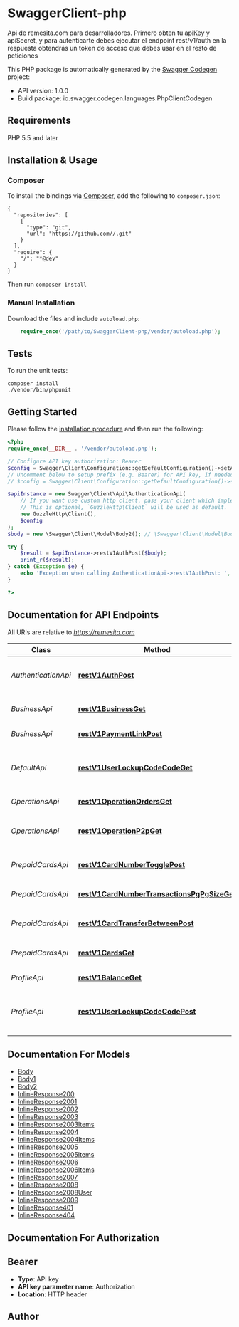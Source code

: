 # SwaggerClient-php
Api de remesita.com para desarrolladores. Primero obten tu apiKey y apiSecret, y para autenticarte debes ejecutar el endpoint rest/v1/auth en la respuesta obtendrás un token de acceso que debes usar en el resto de peticiones

This PHP package is automatically generated by the [Swagger Codegen](https://github.com/swagger-api/swagger-codegen) project:

- API version: 1.0.0
- Build package: io.swagger.codegen.languages.PhpClientCodegen

## Requirements

PHP 5.5 and later

## Installation & Usage
### Composer

To install the bindings via [Composer](http://getcomposer.org/), add the following to `composer.json`:

```
{
  "repositories": [
    {
      "type": "git",
      "url": "https://github.com//.git"
    }
  ],
  "require": {
    "/": "*@dev"
  }
}
```

Then run `composer install`

### Manual Installation

Download the files and include `autoload.php`:

```php
    require_once('/path/to/SwaggerClient-php/vendor/autoload.php');
```

## Tests

To run the unit tests:

```
composer install
./vendor/bin/phpunit
```

## Getting Started

Please follow the [installation procedure](#installation--usage) and then run the following:

```php
<?php
require_once(__DIR__ . '/vendor/autoload.php');

// Configure API key authorization: Bearer
$config = Swagger\Client\Configuration::getDefaultConfiguration()->setApiKey('Authorization', 'YOUR_API_KEY');
// Uncomment below to setup prefix (e.g. Bearer) for API key, if needed
// $config = Swagger\Client\Configuration::getDefaultConfiguration()->setApiKeyPrefix('Authorization', 'Bearer');

$apiInstance = new Swagger\Client\Api\AuthenticationApi(
    // If you want use custom http client, pass your client which implements `GuzzleHttp\ClientInterface`.
    // This is optional, `GuzzleHttp\Client` will be used as default.
    new GuzzleHttp\Client(),
    $config
);
$body = new \Swagger\Client\Model\Body2(); // \Swagger\Client\Model\Body2 | JSON con api_key y api_secret

try {
    $result = $apiInstance->restV1AuthPost($body);
    print_r($result);
} catch (Exception $e) {
    echo 'Exception when calling AuthenticationApi->restV1AuthPost: ', $e->getMessage(), PHP_EOL;
}

?>
```

## Documentation for API Endpoints

All URIs are relative to *https://remesita.com*

Class | Method | HTTP request | Description
------------ | ------------- | ------------- | -------------
*AuthenticationApi* | [**restV1AuthPost**](docs/Api/AuthenticationApi.md#restv1authpost) | **POST** /rest/v1/auth | Autentica al usuario con api_key y api_secret
*BusinessApi* | [**restV1BusinessGet**](docs/Api/BusinessApi.md#restv1businessget) | **GET** /rest/v1/business | Obtiene la lista de negocios registrados
*BusinessApi* | [**restV1PaymentLinkPost**](docs/Api/BusinessApi.md#restv1paymentlinkpost) | **POST** /rest/v1/payment-link | Genera un link de pago
*DefaultApi* | [**restV1UserLockupCodeCodeGet**](docs/Api/DefaultApi.md#restv1userlockupcodecodeget) | **GET** /rest/v1/user/lockup-code/{code} | Obtener datos de un cliente a partir de su codigo de cliente/referidos
*OperationsApi* | [**restV1OperationOrdersGet**](docs/Api/OperationsApi.md#restv1operationordersget) | **GET** /rest/v1/operation/orders | Obtiene una lista de órdenes
*OperationsApi* | [**restV1OperationP2pGet**](docs/Api/OperationsApi.md#restv1operationp2pget) | **GET** /rest/v1/operation/p2p | Obtiene una lista de operaciones P2P
*PrepaidCardsApi* | [**restV1CardNumberTogglePost**](docs/Api/PrepaidCardsApi.md#restv1cardnumbertogglepost) | **POST** /rest/v1/card/{number}/toggle | Bloquea o desbloquea una tarjeta
*PrepaidCardsApi* | [**restV1CardNumberTransactionsPgPgSizeGet**](docs/Api/PrepaidCardsApi.md#restv1cardnumbertransactionspgpgsizeget) | **GET** /rest/v1/card/{number}/transactions/{pg}/{pgSize} | Obtiene las transacciones de una tarjeta
*PrepaidCardsApi* | [**restV1CardTransferBetweenPost**](docs/Api/PrepaidCardsApi.md#restv1cardtransferbetweenpost) | **POST** /rest/v1/card/transfer-between | Transfiere saldo entre cuentas Remesita
*PrepaidCardsApi* | [**restV1CardsGet**](docs/Api/PrepaidCardsApi.md#restv1cardsget) | **GET** /rest/v1/cards | Obtiene la lista de tarjetas prepagadas
*ProfileApi* | [**restV1BalanceGet**](docs/Api/ProfileApi.md#restv1balanceget) | **GET** /rest/v1/balance | Obtiene datos de balance
*ProfileApi* | [**restV1UserLockupCodeCodePost**](docs/Api/ProfileApi.md#restv1userlockupcodecodepost) | **POST** /rest/v1/user/lockup-code/{code} | Obtener datos de un cliente a partir de su codigo de cliente/referidos


## Documentation For Models

 - [Body](docs/Model/Body.md)
 - [Body1](docs/Model/Body1.md)
 - [Body2](docs/Model/Body2.md)
 - [InlineResponse200](docs/Model/InlineResponse200.md)
 - [InlineResponse2001](docs/Model/InlineResponse2001.md)
 - [InlineResponse2002](docs/Model/InlineResponse2002.md)
 - [InlineResponse2003](docs/Model/InlineResponse2003.md)
 - [InlineResponse2003Items](docs/Model/InlineResponse2003Items.md)
 - [InlineResponse2004](docs/Model/InlineResponse2004.md)
 - [InlineResponse2004Items](docs/Model/InlineResponse2004Items.md)
 - [InlineResponse2005](docs/Model/InlineResponse2005.md)
 - [InlineResponse2005Items](docs/Model/InlineResponse2005Items.md)
 - [InlineResponse2006](docs/Model/InlineResponse2006.md)
 - [InlineResponse2006Items](docs/Model/InlineResponse2006Items.md)
 - [InlineResponse2007](docs/Model/InlineResponse2007.md)
 - [InlineResponse2008](docs/Model/InlineResponse2008.md)
 - [InlineResponse2008User](docs/Model/InlineResponse2008User.md)
 - [InlineResponse2009](docs/Model/InlineResponse2009.md)
 - [InlineResponse401](docs/Model/InlineResponse401.md)
 - [InlineResponse404](docs/Model/InlineResponse404.md)


## Documentation For Authorization


## Bearer

- **Type**: API key
- **API key parameter name**: Authorization
- **Location**: HTTP header


## Author




